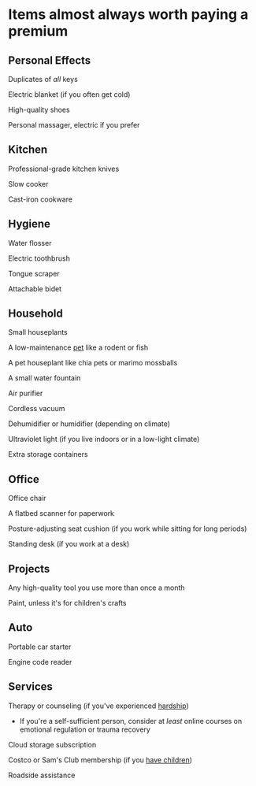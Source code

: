 
# Items almost always worth paying a premium

## Personal Effects

Duplicates of *all* keys

Electric blanket (if you often get cold)

High-quality shoes

Personal massager, electric if you prefer

## Kitchen

Professional-grade kitchen knives

Slow cooker

Cast-iron cookware

## Hygiene

Water flosser

Electric toothbrush

Tongue scraper

Attachable bidet

## Household

Small houseplants

A low-maintenance [pet](pets.md) like a rodent or fish

A pet houseplant like chia pets or marimo mossballs

A small water fountain

Air purifier

Cordless vacuum

Dehumidifier or humidifier (depending on climate)

Ultraviolet light (if you live indoors or in a low-light climate)

Extra storage containers

## Office

Office chair

A flatbed scanner for paperwork

Posture-adjusting seat cushion (if you work while sitting for long periods)

Standing desk (if you work at a desk)

## Projects

Any high-quality tool you use more than once a month

Paint, unless it's for children's crafts

## Auto

Portable car starter

Engine code reader

## Services

Therapy or counseling (if you've experienced [hardship](hardship.md))

- If you're a self-sufficient person, consider at *least* online courses on emotional regulation or trauma recovery

Cloud storage subscription

Costco or Sam's Club membership (if you [have children](people-parenting-1_babies.md))

Roadside assistance
